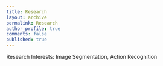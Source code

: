 ```yaml
---
title: Research
layout: archive
permalink: Research
author_profile: true
comments: false
published: true
---
```


Research Interests: Image Segmentation, Action Recognition
